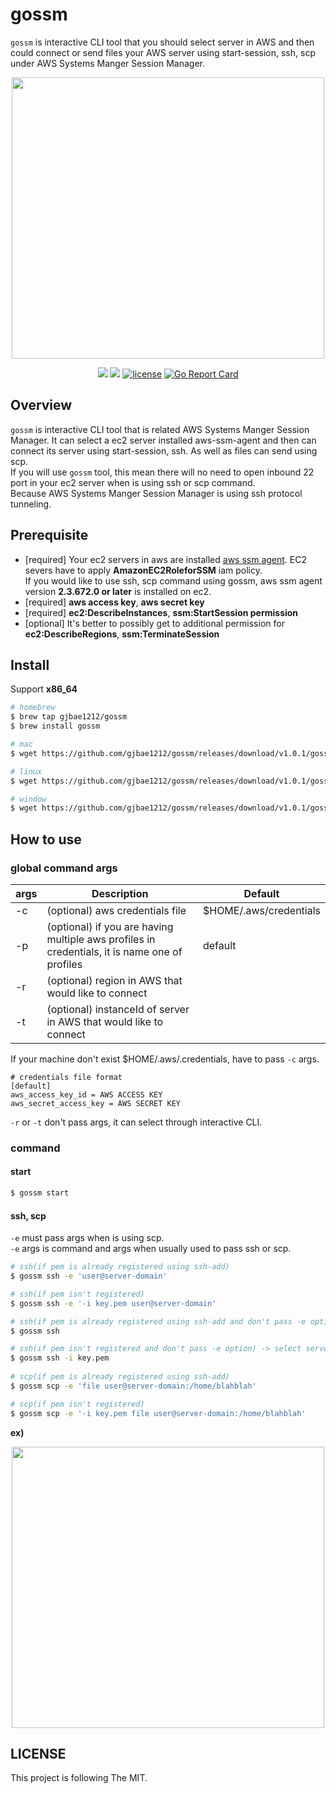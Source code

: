 # gossm

`gossm` is interactive CLI tool that you should select server in AWS and then could connect or send files your AWS server using start-session, ssh, scp under AWS Systems Manger Session Manager.
<p align="center">
<img src="https://storage.googleapis.com/gjbae1212-asset/gossm/start.gif" width="500", height="450" />
</p>

<p align="center"/>
<a href="https://circleci.com/gh/gjbae1212/gossm"><img src="https://circleci.com/gh/gjbae1212/gossm.svg?style=svg"></a>
<a href="https://hits.seeyoufarm.com"/><img src="https://hits.seeyoufarm.com/api/count/incr/badge.svg?url=https%3A%2F%2Fgithub.com%2Fgjbae1212%2Fgossm"/></a>
<a href="/LICENSE"><img src="https://img.shields.io/badge/license-MIT-GREEN.svg" alt="license" /></a>
<a href="https://goreportcard.com/report/github.com/gjbae1212/gossm"><img src="https://goreportcard.com/badge/github.com/gjbae1212/gossm" alt="Go Report Card"/></a>
</p>

## Overview
`gossm` is interactive CLI tool that is related AWS Systems Manger Session Manager.
It can select a ec2 server installed aws-ssm-agent and then can connect its server using start-session, ssh.
As well as files can send using scp.  
If you will use `gossm` tool, this mean there will no need to open inbound 22 port in your ec2 server when is using ssh or scp command.  
Because AWS Systems Manger Session Manager is using ssh protocol tunneling.   
     
## Prerequisite 
- [required] Your ec2 servers in aws are installed [aws ssm agent](https://docs.aws.amazon.com/systems-manager/latest/userguide/ssm-agent.html).
EC2 severs have to apply **AmazonEC2RoleforSSM** iam policy.     
If you would like to use ssh, scp command using gossm, aws ssm agent version **2.3.672.0 or later** is installed on ec2. 
- [required] **aws access key**, **aws secret key**
- [required] **ec2:DescribeInstances**, **ssm:StartSession permission**    
- [optional] It's better to possibly get to additional permission for **ec2:DescribeRegions**, **ssm:TerminateSession**

## Install
Support **x86_64**
```bash 
# homebrew
$ brew tap gjbae1212/gossm
$ brew install gossm

# mac
$ wget https://github.com/gjbae1212/gossm/releases/download/v1.0.1/gossm_1.0.1_Darwin_x86_64.tar.gz

# linux
$ wget https://github.com/gjbae1212/gossm/releases/download/v1.0.1/gossm_1.0.1_Linux_x86_64.tar.gz

# window
$ wget https://github.com/gjbae1212/gossm/releases/download/v1.0.1/gossm_1.0.1_Windows_x86_64.tar.gz
```

## How to use
### global command args
| args           | Description                                               | Default                |
| ---------------|-----------------------------------------------------------|------------------------|
| -c             | (optional) aws credentials file | $HOME/.aws/credentials |
| -p             | (optional) if you are having multiple aws profiles in credentials, it is name one of profiles | default |
| -r             | (optional) region in AWS that would like to connect |  |
| -t             | (optional) instanceId of server in AWS that would like to connect | |

If your machine don't exist $HOME/.aws/.credentials, have to pass `-c` args.  
```
# credentials file format
[default]
aws_access_key_id = AWS ACCESS KEY
aws_secret_access_key = AWS SECRET KEY
``` 
  
`-r` or `-t` don't pass args, it can select through interactive CLI.  
    
### command
#### start
```bash
$ gossm start 
```

#### ssh, scp
`-e` must pass args when is using scp.   
`-e` args is command and args when usually used to pass ssh or scp.
```bash
# ssh(if pem is already registered using ssh-add)
$ gossm ssh -e 'user@server-domain'

# ssh(if pem isn't registered)
$ gossm ssh -e '-i key.pem user@server-domain'

# ssh(if pem is already registered using ssh-add and don't pass -e option) -> select server using interactive cli
$ gossm ssh

# ssh(if pem isn't registered and don't pass -e option) -> select server using interactive cli
$ gossm ssh -i key.pem
 
# scp(if pem is already registered using ssh-add)
$ gossm scp -e 'file user@server-domain:/home/blahblah'

# scp(if pem isn't registered)
$ gossm scp -e '-i key.pem file user@server-domain:/home/blahblah'

```

**ex)**  
<p align="center">
<img src="https://storage.googleapis.com/gjbae1212-asset/gossm/ssh.gif" width="500", height="450" />
</p> 


## LICENSE
This project is following The MIT.